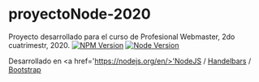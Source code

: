 # proyectoNode-2020
Proyecto desarrollado para el curso de Profesional Webmaster, 2do cuatrimestr, 2020.
[![NPM Version](https://img.shields.io/npm/v/npm.svg?style=flat)]()
[![Node Version](https://img.shields.io/node/v/node.svg?style=flat)]()

Desarrollado en <a href='https://nodejs.org/en/>'NodeJS</a> / <a href='https://handlebarsjs.com/'>Handelbars</a> / <a href='https://getbootstrap.com/'>Bootstrap</a>
